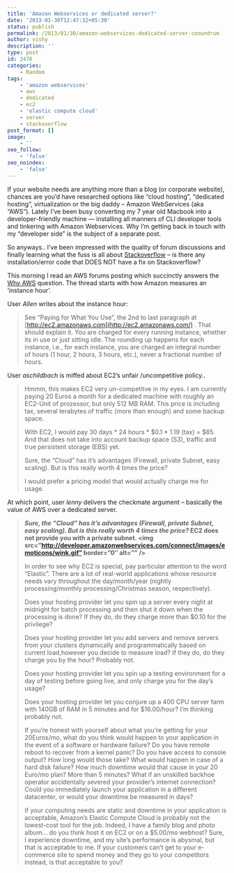 ```yaml
---
title: 'Amazon Webservices or dedicated server?'
date: '2013-01-30T12:47:32+05:30'
status: publish
permalink: /2013/01/30/amazon-webservices-dedicated-server-conundrum
author: vishy
description: ''
type: post
id: 2476
categories: 
    - Random
tags:
    - 'amazon webservices'
    - aws
    - dedicated
    - ec2
    - 'elastic compute cloud'
    - server
    - stackoverflow
post_format: []
image:
    - ''
seo_follow:
    - 'false'
seo_noindex:
    - 'false'
---
```

If your website needs are anything more than a blog (or corporate website), chances are you’d have researched options like “cloud hosting”, “dedicated hosting”, virtualization or the big daddy – Amazon WebServices (aka “AWS”). Lately I’ve been busy converting my 7 year old Macbook into a developer-friendly machine — installing all manners of CLI developer tools and tinkering with Amazon Webservices. Why I’m getting back in touch with my “developer side” is the subject of a separate post.

So anyways.. I’ve been impressed with the quality of forum discussions and finally learning what the fuss is all about [Stackoverflow](http://stackoverflow.com/) – is there any installation/error code that DOES NOT have a fix on Stackoverflow?

This morning I read an AWS forums posting which succinctly answers the [Why AWS](https://forums.aws.amazon.com/message.jspa?messageID=98830) question. The thread starts with how Amazon measures an ‘instance hour’.

User *Allen* writes about the instance hour:

> See “Paying for What You Use”, the 2nd to last paragraph at [http://ec2.amazonaws.com](http://ec2.amazonaws.com/) . That should explain it. You are charged for every running instance, whether its in use or just sitting idle. The rounding up happens for each instance, i.e., for each instance, you are charged an integral number of hours (1 hour, 2 hours, 3 hours, etc.), never a fractional number of hours.

User *aschildbach* is miffed about EC2’s unfair /uncompetitive policy..

> Hmmm, this makes EC2 very un-competitve in my eyes. I am currently paying 20 Euros a month for a dedicated machine with roughly an EC2-Unit of prozessor, but only 512 MB RAM. This price is including tax, several terabytes of traffic (more than enough) and some backup space.
> 
> With EC2, I would pay 30 days \* 24 hours \* $0.1 \* 1.19 (tax) = $85. And that does not take into account backup space (S3), traffic and true persistent storage (EBS) yet.
> 
> Sure, the “Cloud” has it’s advantages (Firewall, private Subnet, easy scaling). But is this really worth 4 times the price?
> 
> I would prefer a pricing model that would actually charge me for usage.

At which point, user *lenny* delivers the checkmate argument – basically the value of AWS over a dedicated server.

> ***Sure, the “Cloud” has it’s advantages (Firewall, private Subnet, easy scaling). But is this really worth 4 times the price?* EC2 does not provide you with a private subnet. &lt;img src=”http://developer.amazonwebservices.com/connect/images/emoticons/wink.gif” border=”0″ alt=”” /&gt;**
> 
> In order to see why EC2 is special, pay particular attention to the word “Elastic”. There are a lot of real-world applications whose resource needs vary throughout the day/month/year (nightly processing/monthly processing/Christmas season, respectively).
> 
> Does your hosting provider let you spin up a server every night at midnight for batch processing and then shut it down when the processing is done? If they do, do they charge more than $0.10 for the privilege?
> 
> Does your hosting provider let you add servers and remove servers from your clusters dynamically and programmatically based on current load,however you decide to measure load? If they do, do they charge you by the hour? Probably not.
> 
> Does your hosting provider let you spin up a testing environment for a day of testing before going live, and only charge you for the day’s usage?
> 
> Does your hosting provider let you conjure up a 400 CPU server farm with 140GB of RAM in 5 minutes and for $16.00/hour? I’m thinking probably not.
> 
> If you’re honest with yourself about what you’re getting for your 20Euros/mo, what do you think would happen to your application in the event of a software or hardware failure? Do you have remote reboot to recover from a kernel panic? Do you have access to console output? How long would those take? What would happen in case of a hard disk failure? How much downtime would that cause in your 20 Euro/mo plan? More than 5 minutes? What if an unskilled backhoe operator accidentally severed your provider’s internet connection? Could you immediately launch your application in a different datacenter, or would your downtime be measured in days?
> 
> If your computing needs are static and downtime in your application is acceptable, Amazon’s Elastic Compute Cloud is probably not the lowest-cost tool for the job. Indeed, I have a family blog and photo album… do you think host it on EC2 or on a $5.00/mo webhost? Sure, I experience downtime, and my site’s performance is abysmal, but that is acceptable to me. If your customers can’t get to your e-commerce site to spend money and they go to your competitors instead, is that acceptable to you?